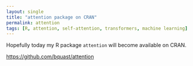 ```yaml
---
layout: single
title: "attention package on CRAN"
permalink: attention 
tags: [R, attention, self-attention, transformers, machine learning]
---
```


Hopefully today my R package `attention` will become available on CRAN.

<https://github.com/bquast/attention>

